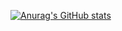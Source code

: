 [![Anurag's GitHub stats](https://github-readme-stats.vercel.app/api?username=kaoxa&show_icons=true&theme=radical)](https://github.com/anuraghazra/github-readme-stats)

